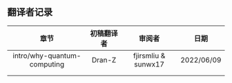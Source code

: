 ## 翻译者记录


| 章节        | 初稿翻译者           | 审阅者  | 日期 |
|:-------------:|:-------------:|:-----:|:-----:|
| intro/why-quantum-computing      | Dran-Z | fjirsmliu & sunwx17 | 2022/06/09|
|       |       |    |
|  |       |     |

